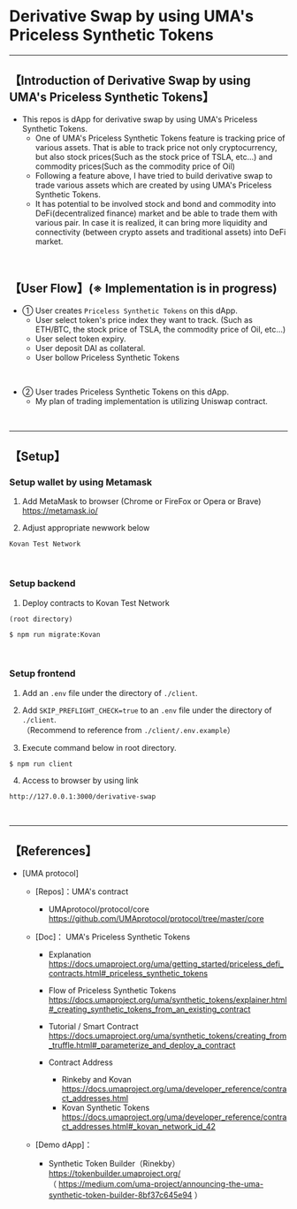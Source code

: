 # Derivative Swap by using UMA's Priceless Synthetic Tokens

***
## 【Introduction of Derivative Swap by using UMA's Priceless Synthetic Tokens】
- This repos is dApp for derivative swap by using UMA's Priceless Synthetic Tokens.
  - One of UMA's Priceless Synthetic Tokens feature is tracking price of various assets. That is able to track price not only cryptocurrency, but also stock prices(Such as the stock price of TSLA, etc...) and commodity prices(Such as the commodity price of Oil)
  - Following a feature above, I have tried to build derivative swap to trade various assets which are created by using UMA's Priceless Synthetic Tokens.
  - It has potential to be involved stock and bond and commodity into DeFi(decentralized finance) market and be able to trade them with various pair. In case it is realized, it can bring more liquidity and connectivity (between crypto assets and traditional assets) into DeFi market.

&nbsp;


## 【User Flow】(※ Implementation is in progress)
- ① User creates `Priceless Synthetic Tokens` on this dApp.
  - User select token's price index they want to track. (Such as ETH/BTC, the stock price of TSLA, the commodity price of Oil, etc...)
  - User select token expiry.
  - User deposit DAI as collateral.
  - User bollow Priceless Synthetic Tokens

<br>

- ② User trades Priceless Synthetic Tokens on this dApp.
  - My plan of trading implementation is utilizing Uniswap contract.

&nbsp;

***

## 【Setup】
### Setup wallet by using Metamask
1. Add MetaMask to browser (Chrome or FireFox or Opera or Brave)    
https://metamask.io/  


2. Adjust appropriate newwork below 
```
Kovan Test Network
```

&nbsp;


### Setup backend
1. Deploy contracts to Kovan Test Network
```
(root directory)

$ npm run migrate:Kovan
```

&nbsp;


### Setup frontend
1. Add an `.env` file under the directory of `./client`.

2. Add `SKIP_PREFLIGHT_CHECK=true` to an `.env` file under the directory of `./client`.    
（Recommend to reference from `./client/.env.example`）

3. Execute command below in root directory.
```
$ npm run client
```

4. Access to browser by using link 
```
http://127.0.0.1:3000/derivative-swap
```

&nbsp;


***

## 【References】  
- [UMA protocol]  
    - [Repos]：UMA's contract  
        - UMAprotocol/protocol/core  
          https://github.com/UMAprotocol/protocol/tree/master/core  

    - [Doc]： UMA's Priceless Synthetic Tokens  
        - Explanation  
          https://docs.umaproject.org/uma/getting_started/priceless_defi_contracts.html#_priceless_synthetic_tokens  

        - Flow of Priceless Synthetic Tokens   
          https://docs.umaproject.org/uma/synthetic_tokens/explainer.html#_creating_synthetic_tokens_from_an_existing_contract 

        - Tutorial / Smart Contract  
          https://docs.umaproject.org/uma/synthetic_tokens/creating_from_truffle.html#_parameterize_and_deploy_a_contract  

        - Contract Address  
          - Rinkeby and Kovan   
            https://docs.umaproject.org/uma/developer_reference/contract_addresses.html  
          - Kovan Synthetic Tokens  
            https://docs.umaproject.org/uma/developer_reference/contract_addresses.html#_kovan_network_id_42  

    - [Demo dApp]：  
        - Synthetic Token Builder（Rinekby）  
        https://tokenbuilder.umaproject.org/  
        （ https://medium.com/uma-project/announcing-the-uma-synthetic-token-builder-8bf37c645e94 ）
